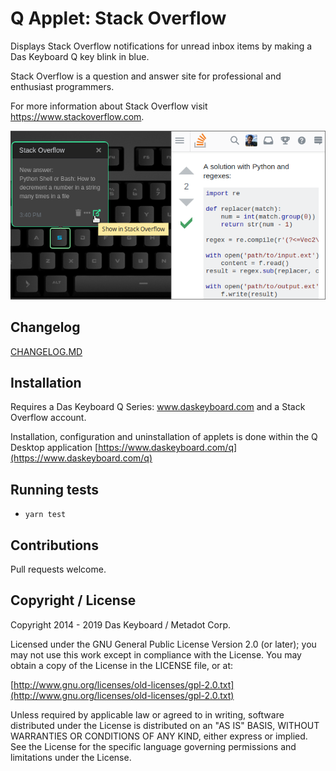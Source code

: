 # Q Applet: Stack Overflow

Displays Stack Overflow notifications for unread inbox items by making a Das Keyboard Q key blink in blue.

Stack Overflow is a question and answer site for professional and enthusiast programmers.

For more information about Stack Overflow visit <https://www.stackoverflow.com>.

![Stack Overflow inbox items on a Das Keybaord Q](assets/image.png "Das Keyboard Stack Overflow applet")

## Changelog

[CHANGELOG.MD](CHANGELOG.md)

## Installation

Requires a Das Keyboard Q Series: www.daskeyboard.com and a Stack Overflow account.

Installation, configuration and uninstallation of applets is done within
the Q Desktop application [https://www.daskeyboard.com/q](https://www.daskeyboard.com/q)

## Running tests

- `yarn test`

## Contributions

Pull requests welcome.

## Copyright / License

Copyright 2014 - 2019 Das Keyboard / Metadot Corp.

Licensed under the GNU General Public License Version 2.0 (or later);
you may not use this work except in compliance with the License.
You may obtain a copy of the License in the LICENSE file, or at:

   [http://www.gnu.org/licenses/old-licenses/gpl-2.0.txt](http://www.gnu.org/licenses/old-licenses/gpl-2.0.txt)

Unless required by applicable law or agreed to in writing, software
distributed under the License is distributed on an "AS IS" BASIS,
WITHOUT WARRANTIES OR CONDITIONS OF ANY KIND, either express or implied.
See the License for the specific language governing permissions and
limitations under the License.
